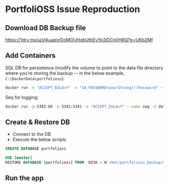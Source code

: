 # PortfoliOSS Issue Reproduction

## Download DB Backup file

https://1drv.ms/u/s!AuaqsrDoMOUHobUtbEyYe2iDCnVHRQ?e=UKb2Mf

## Add Containers

SQL DB for persistence (modify the volume to point to the data file directory where you're storing the backup -- in the below example, `C:\DockerData\portfolioss`):

```cmd
docker run -e "ACCEPT_EULA=Y" -e "SA_PASSWORD=yourStrong(!)Password" --name portfolioss -p 1433:1433 -v C:\DockerData\portfolioss:/mnt/portfolioss_backup -d mcr.microsoft.com/mssql/server:2019-latest
```

Seq for logging:

```cmd
docker run -p:5342:80 -p 5341:5341 -e "ACCEPT_EULA=Y" --name seq -d datalust/seq:latest
```

## Create & Restore DB

* Connect to the DB
* Execute the below scripts

```sql
CREATE DATABASE portfolioss
```

```sql
USE [master]
RESTORE DATABASE [portfolioss] FROM  DISK = N'/mnt/portfolioss_backup/master-202246-11-21-27.bak' WITH REPLACE, NOUNLOAD,  STATS = 5
```

## Run the app
